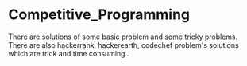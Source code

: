 # Competitive_Programming
There are solutions of some basic problem and some tricky problems. There are also hackerrank, hackerearth, codechef problem's solutions which are trick and time consuming .
